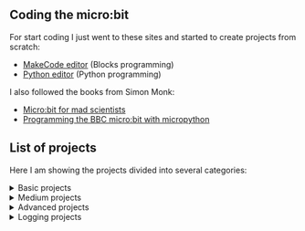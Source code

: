 ## Coding the micro:bit

For start coding I just went to these sites and started to create projects from scratch:

- [MakeCode editor](https://makecode.microbit.org/) (Blocks programming)
- [Python editor](https://python.microbit.org/v/3) (Python programming)

I also followed the books from Simon Monk:

- [Micro:bit for mad scientists](https://www.amazon.com/Micro-bit-Scientists-Simon-Monk/dp/1593279744)
- [Programming the BBC micro:bit with micropython](https://www.amazon.com/Programming-BBC-micro-Getting-MicroPython/dp/1260117588)

## List of projects

Here I am showing the projects divided into several categories:

<details>
<summary>Basic projects</summary>

- [Flashing Heart](https://makecode.microbit.org/_Rfa0Mo6tpRKM)
- [Name tag](https://makecode.microbit.org/_aD2XhCa2g874)
- [Name tag Accelerated](https://makecode.microbit.org/_fqebfqVVxgw0)
- [Similey Buttons](https://makecode.microbit.org/_EC5YWPh89PoU)
- [Dice](https://makecode.microbit.org/_1d5KmygbwcXW)
- [Dice with dots](https://makecode.microbit.org/_LMTJryDCdCy7)
- [Love Meter (Hold P0 + GND)](https://makecode.microbit.org/_i7A8puV2r5h6)
- [Sleepy Pet Hamster](https://makecode.microbit.org/_Uj7401Hsf5fF)
- [Countdown 3, 2, 1... GO!](https://makecode.microbit.org/_h9XP3k4Dw92Y)
- [Clap Lights](https://makecode.microbit.org/_gqTEYaeL7i0b)
- [Clap Lights Animated](https://makecode.microbit.org/_F43D3j68F8Yj)

</details>

<details>
<summary>Medium projects</summary>

- [Blow Away](https://makecode.microbit.org/_fEti5XKU59yi)
- [Compass](https://makecode.microbit.org/_bq8Mf9Rs1CXL)

</details>

<details>
<summary>Advanced projects</summary>

</details>


<details>
<summary>Logging projects</summary>

>See data logging with  the micro:bit [user guide](https://microbit.org/get-started/user-guide/data-logging/)

- [Logging data (Temp & Light)](https://makecode.microbit.org/_YETE6PcwwAUF)

</details>
